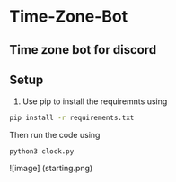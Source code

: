 # Time-Zone-Bot
Time zone bot for discord
---
## Setup
1. Use pip to install the requiremnts using
```bash
pip install -r requirements.txt
```
Then run the code using 
```bahs
python3 clock.py
```
![image] (starting.png)
